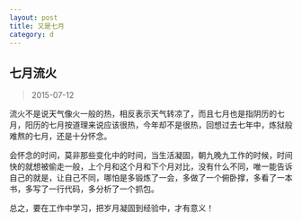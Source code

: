 ```yaml
---
layout: post
title: 又是七月
category: d
---
```


## 七月流火
>2015-07-12

流火不是说天气像火一般的热，相反表示天气转凉了，而且七月也是指阴历的七月，阳历的七月按道理来说应该很热，今年却不是很热，回想过去七年中，炼狱般难熬的七月，还是十分怀念。

会怀念的时间，莫非那些变化中的时间，当生活凝固，朝九晚九工作的时候，时间快的就想被偷走一般，上个月和这个月和下个月对比，没有什么不同，唯一能告诉自己的就是，让自己不同，哪怕是多锻炼了一会，多做了一个俯卧撑，多看了一本书，多写了一行代码，多分析了一个抓包。

总之，要在工作中学习，把岁月凝固到经验中，才有意义！

